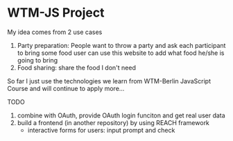 # WTM-JS Project
My idea comes from 2 use cases
1. Party preparation: People want to throw a party and ask each participant to bring some food
user can use this website to add what food he/she is going to bring
2. Food sharing: share the food I don't need

So far I just use the technologies we learn from WTM-Berlin JavaScript Course and will continue to apply more...

TODO
1. combine with OAuth, provide OAuth login funciton and get real user data
2. build a frontend  (in another repository) by using REACH framework
    - interactive forms for users: input prompt and check
   